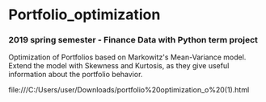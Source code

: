 # Portfolio_optimization
### 2019 spring semester - Finance Data with Python term project

Optimization of Portfolios based on Markowitz's Mean-Variance model.
Extend the model with Skewness and Kurtosis, as they give useful information about the portfolio behavior.

file:///C:/Users/user/Downloads/portfolio%20optimization_o%20(1).html

